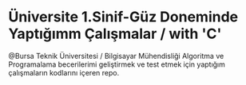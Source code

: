 # Üniversite 1.Sinif-Güz Doneminde Yaptığımm Çalışmalar / with 'C'
@Bursa Teknik Üniversitesi / Bilgisayar Mühendisliği
Algoritma ve Programalama becerilerimi geliştirmek ve test etmek için yaptığım çalışmaların kodlarını içeren repo.
